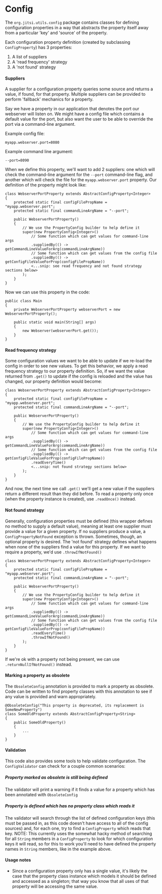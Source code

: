 # Config

The `org.jitsi.utils.config` package contains classes for defining configuration properties in a way that abstracts the property itself away from a particular 'key' and 'source' of the property.

Each configuration property definition (created by subclassing `ConfigProperty`) has 3 properties:
1. A list of suppliers
1. A 'read frequency' strategy
1. A 'not found' strategy

#### Suppliers
A supplier for a configuration property queries some source and returns a value, if found, for that property.  Multiple suppliers can be provided to perform 'fallback' mechanics for a property.

Say we have a property in our application that denotes the port our webserver will listen on.  We might have a config file which contains a default value for the port, but also want the user to be able to override the port via a command-line argument.

Example config file:
```
myapp.webserver.port=8080
```
Example command line argument:
```
--port=8090
```
When we define this property, we'll want to add 2 suppliers: one which will check the command-line argument for the `--port` command-line flag, and another which will check the file for the `myapp.webserver.port` property.  Our definition of the property might look like:

```
class WebserverPortProperty extends AbstractConfigProperty<Integer>
{
    protected static final configFilePropName = "myapp.webserver.port";
    protected static final commandLineArgName = "--port";

    public WebserverPortProperty()
    {
        // We use the PropertyConfig builder to help define it
        super(new PropertyConfig<Integer>()
            // Some function which can get values for command-line args
            .suppliedBy(() -> getCommandLineValueForArg(commandLineArgName))
            // Some function which can get values from the config file
            .suppliedBy(() -> getConfigFileValueForProp(configFilePropName))
            <...snip: see read frequency and not found strategy sections below>
        );
    }
}
```

Now we can use this property in the code:
```
public class Main
{
    private WebserverPortProperty webserverPort = new WebserverPortProperty();

    public static void main(String[] args)
    {
        new Webserver(webserverPort.get());
    }
}
```

#### Read frequency strategy
Some configuration values we want to be able to update if we re-load the config in order to see new values.  To get this behavior, we apply a read frequency strategy to our property definition.  So, if we want the value returned from `.get()` to update if the config is reloaded and the value has changed, our property definition would become:

```
class WebserverPortProperty extends AbstractConfigProperty<Integer>
{
    protected static final configFilePropName = "myapp.webserver.port";
    protected static final commandLineArgName = "--port";

    public WebserverPortProperty()
    {
        // We use the PropertyConfig builder to help define it
        super(new PropertyConfig<Integer>()
            // Some function which can get values for command-line args
            .suppliedBy(() -> getCommandLineValueForArg(commandLineArgName))
            // Some function which can get values from the config file
            .suppliedBy(() -> getConfigFileValueForProp(configFilePropName))
            .readEveryTime()
            <...snip: not found strategy sections below>
        );
    }
}
```
And now, the next time we call `.get()` we'll get a new value if the suppliers return a different result than they did before.  To read a property only once (when the property instance is created), use `.readOnce()` instead.

#### Not found strategy
Generally, configuration properties must be defined (this wrapper defines no method to supply a default value), meaning at least one supplier must provide a value for a given property. If no suppliers produce a value, a `ConfigPropertyNotFound` exception is thrown. Sometimes, though, an optional property is desired. The 'not found' strategy defines what happens when none of the suppliers find a value for this property. If we want to require a property, we'd use `.throwIfNotFound()`

```
class WebserverPortProperty extends AbstractConfigProperty<Integer>
{
    protected static final configFilePropName = "myapp.webserver.port";
    protected static final commandLineArgName = "--port";

    public WebserverPortProperty()
    {
        // We use the PropertyConfig builder to help define it
        super(new PropertyConfig<Integer>()
            // Some function which can get values for command-line args
            .suppliedBy(() -> getCommandLineValueForArg(commandLineArgName))
            // Some function which can get values from the config file
            .suppliedBy(() -> getConfigFileValueForProp(configFilePropName))
            .readEveryTime()
            .throwIfNotFound()
        );
    }
}
```
If we're ok with a property not being present, we can use `.returnNullIfNotFound()` instead.

#### Marking a property as obsolete
The `ObsoleteConfig` annotation is provided to mark a property as obsolete.  Code can be written to find property classes with this annotation to see if any value is provided and warn appropriately.

```
@ObsoleteConfig("This property is deprecated, its replacement is SomeNewProperty")
class SomeOldProperty extends AbstractConfigProperty<String>
{
    public SomeOldProperty()
    {
        ...
    }
}
```

#### Validation
This code also provides some tools to help validate configuration.  The `ConfigValidator` can check for a couple common scenarios:

##### Property marked as obsolete is still being defined
The validator will print a warning if it finds a value for a property which has been annotated with `ObsoleteConfig`

##### Property is defined which has no property class which reads it
The validator will search through the list of defined configuration keys (this must be passed in, as this code doesn't have access to all of the config sources) and, for each one, try to find a `ConfigProperty` which reads that key.  NOTE: This currently uses the somewhat hacky method of searching for all `String` members in a `ConfigProperty` to look for which configuration keys it will read, so for this to work you'll need to have defined the property names in `String` members, like in the example above.

#### Usage notes
* Since a configuration property only has a single value, it's likely the case that the property class instance which models it should be defined and accessed as a singleton; that way you know that all uses of that property will be accessing the same value.

